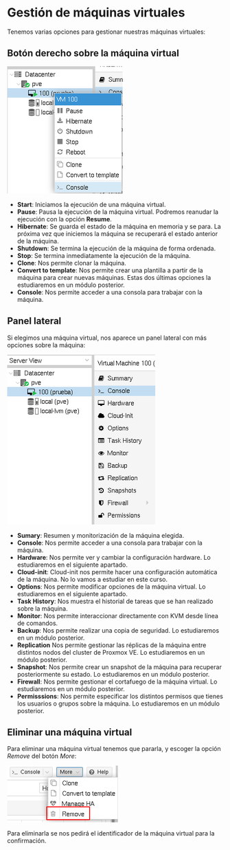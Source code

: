 # Gestión de máquinas virtuales

Tenemos varias opciones para gestionar nuestras máquinas virtuales:

## Botón derecho sobre la máquina virtual

![gestion](img/gestion.png)

* **Start**: Iniciamos la ejecución de una máquina virtual.
* **Pause**: Pausa la ejecución de la máquina virtual. Podremos
  reanudar la ejecución con la opción **Resume**.
* **Hibernate**: Se guarda el estado de la máquina en memoria y se
  para. La próxima vez que iniciemos la máquina se recuperará el
  estado anterior de la máquina.
* **Shutdown**: Se termina la ejecución de la máquina de forma
  ordenada.
* **Stop**: Se termina inmediatamente la ejecución de la máquina.
* **Clone**: Nos permite clonar la máquina.
* **Convert to template**: Nos permite crear una plantilla a partir de
  la máquina para crear nuevas máquinas. Estas dos últimas opciones la
  estudiaremos en un módulo posterior.
* **Console**: Nos permite acceder a una consola para trabajar con la
  máquina.

## Panel lateral

Si elegimos una máquina virtual, nos aparece un panel lateral con más
opciones sobre la máquina:

![gestion](img/gestion2.png)

* **Sumary**: Resumen y monitorización de la máquina elegida.
* **Console**: Nos permite acceder a una consola para trabajar con la máquina.
* **Hardware**: Nos permite ver y cambiar la configuración
  hardware. Lo estudiaremos en el siguiente apartado.
* **Cloud-init**: Cloud-init nos permite hacer una configuración
  automática de la máquina. No lo vamos a estudiar en este curso.
* **Options**: Nos permite modificar opciones de la máquina
  virtual. Lo estudiaremos en el siguiente apartado.
* **Task History**: Nos muestra el historial de tareas que se han
  realizado sobre la máquina.
* **Monitor**: Nos permite interaccionar directamente con KVM desde
  línea de comandos.
* **Backup**: Nos permite realizar una copia de seguridad. Lo
  estudiaremos en un módulo posterior.
* **Replication** Nos permite gestionar las réplicas de la máquina
  entre distintos nodos del cluster de Proxmox VE. Lo estudiaremos en
  un módulo posterior.
* **Snapshot**: Nos permite crear un snapshot de la máquina para
  recuperar posteriormente su estado. Lo estudiaremos en un módulo
  posterior.
* **Firewall**: Nos permite gestionar el cortafuego de la máquina
  virtual. Lo estudiaremos en un módulo posterior.
* **Permisssions**: Nos permite especificar los distintos permisos que
  tienes los usuarios o grupos sobre la máquina. Lo estudiaremos en un
  módulo posterior.

## Eliminar una máquina virtual

Para eliminar una máquina virtual tenemos que pararla, y escoger la opción
*Remove* del botón *More*:

![gestion](img/gestion3.png)

Para eliminarla se nos pedirá el identificador de la máquina virtual
para la confirmación.
